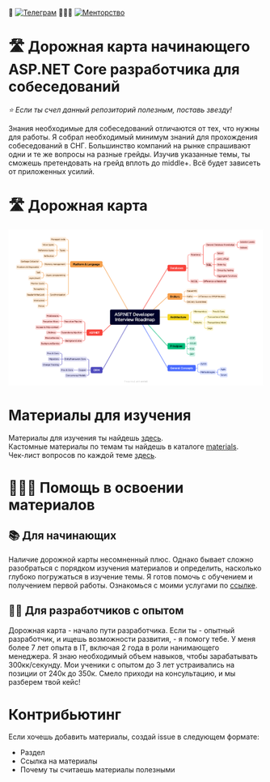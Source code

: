 💬 [![Телеграм](https://img.shields.io/badge/telegram-sanazarov-blue)](https://t.me/sanazarov) 👨‍👧‍👦 [![Менторство](https://img.shields.io/badge/услуги-помощь_в_освоении_материалов-red)](https://cutt.ly/5eHsvtTZ)

# 🛣️ Дорожная карта начинающего ASP.NET Core разработчика для собеседований

*⭐️ Если ты счел данный репозиторий полезным, поставь звезду!*

Знания необходимые для собеседований отличаются от тех, что нужны для работы. 
Я собрал необходимый минимум знаний для прохождения собеседований в СНГ. Большинство компаний на рынке спрашивают одни и те же вопросы на разные грейды. Изучив указанные темы, ты сможешь претендовать на грейд вплоть до middle+. Всё будет зависеть от приложенных усилий.  

<!--Репозиторий с картой практических навыков для работы можешь найти [здесь](https://github.com/nazarovsa-mentorship/aspnet-developer-roadmap).-->

# 🛣️  Дорожная карта

![mindmap.png](./mindmap.png)

# Материалы для изучения

Материалы для изучения ты найдешь [здесь](./materials.md).  
Кастомные материалы по темам ты найдешь в каталоге [materials](./materials).  
Чек-лист вопросов по каждой теме [здесь](./questions-check-list.md).

# 👨‍👧‍👦 Помощь в освоении материалов

## 📚 Для начинающих

Наличие дорожной карты несомненный плюс. Однако бывает сложно разобраться с порядком изучения материалов и определить, насколько глубоко погружаться в изучение темы. Я готов помочь с обучением и получением первой работы. Ознакомься с моими услугами по [ссылке](https://cutt.ly/5eHsvtTZ).

## 👨‍💻 Для разработчиков с опытом

Дорожная карта - начало пути разработчика. Если ты - опытный разработчик, и ищешь возможности развития, - я помогу тебе. У меня более 7 лет опыта в IT, включая 2 года в роли нанимающего менеджера. Я знаю необходимый объем навыков, чтобы зарабатывать 300кк/секунду. Мои ученики с опытом до 3 лет устраивались на позиции от 240к до 350к. Смело приходи на консультацию, и мы разберем твой кейс! 

# Контрибьютинг

Если хочешь добавить материалы, создай issue в следующем формате:

- Раздел
- Ссылка на материалы
- Почему ты считаешь материалы полезными